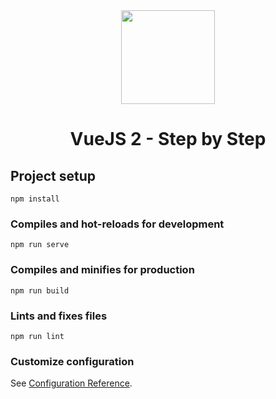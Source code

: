 <div align="center">
    <img src="https://vuejs.org/images/logo.png" width="150">
    <br />
    <h1>VueJS 2 - Step by Step</h1>
</div>


## Project setup
```
npm install
```

### Compiles and hot-reloads for development
```
npm run serve
```

### Compiles and minifies for production
```
npm run build
```

### Lints and fixes files
```
npm run lint
```

### Customize configuration
See [Configuration Reference](https://cli.vuejs.org/config/).
